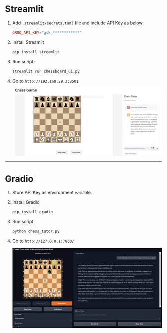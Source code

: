 # Streamlit
1) Add `.streamlit/secrets.toml` file and include API Key as below:
    ```toml
    GROQ_API_KEY="gsk_************"
    ```

2) Install Streamlit
    ```sh
    pip install streamlit
    ```

3) Run script:
    ```sh
    streamlit run chessboard_ui.py
    ```

4) Go to `http://192.168.29.3:8501`

    ![](../img/Chess%20UI%20Demo%20Screenshot.jpg)

---

# Gradio
1) Store API Key as environment variable.
2) Install Gradio
    ```sh
    pip install gradio
    ```

3) Run script:
    ```sh
    python chess_tutor.py
    ```
4) Go to `http://127.0.0.1:7860/`

    ![](../img/Gradio%20Chess%20UI%20Demo%20Screenshot.jpg)